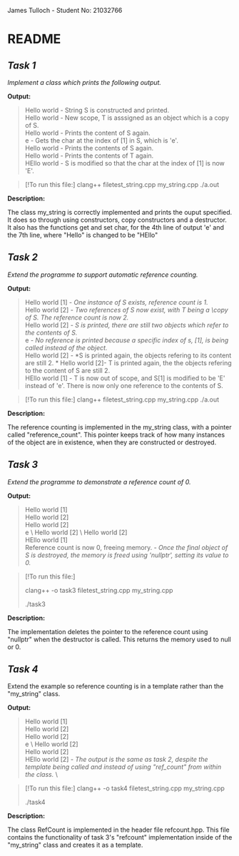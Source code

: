 James Tulloch - Student No: 21032766 

# **README** 

## *Task 1*

*Implement a class which prints the following output.*

**Output:**

> Hello world - String S is constructed and printed. \
> Hello world - New scope, T is asssigned as an object which is a copy of S.\
> Hello world - Prints the content of S again.\
> e - Gets the char at the index of [1] in S, which is 'e'. \
> Hello world - Prints the contents of S again.\
> Hello world - Prints the contents of T again.\
> HEllo world - S is modified so that the char at the index of [1] is now 'E'.


> [!To run this file:]
> clang++ filetest_string.cpp my_string.cpp
> ./a.out

**Description:** 

The class my_string is correctly implemented and prints the ouput specified. It does so through using constructors, copy constructors and a destructor. It also has the functions get and set char, for the 4th line of output 'e' and the 7th line, where "Hello" is changed to be "HEllo" 

## *Task 2* 

*Extend the programme to support automatic reference counting.*

**Output:**

>Hello world [1] - *One instance of S exists, reference count is 1.* \
>Hello world [2] - *Two references of S now exist, with T being a \copy of S. The reference count is now 2.* \
>Hello world [2] - *S is printed, there are still two objects which refer to the contents of S.* \
>e - *No reference is printed because a specific index of s, [1], is being called instead of the object.* \
>Hello world [2] - *S is printed again, the objects refering to its content are still 2. \* 
>Hello world [2]- T is printed again, the the objects refering to the content of S are still 2.  
>HEllo world [1] - T is now out of scope, and S[1] is modified to be 'E' instead of 'e'. There is now only one reference to the contents  of S. 

> [!To run this file:]
> clang++ filetest_string.cpp my_string.cpp
> ./a.out

**Description:**

The reference counting is implemented in the my_string class, with a pointer called "reference_count".  This pointer keeps track of how many instances of the object are in existence, when they are constructed or destroyed.

## *Task 3*

*Extend the programme to demonstrate a reference count of 0.*

**Output:**

>Hello world [1] \
>Hello world [2] \
>Hello world [2] \
>e \ 
>Hello world [2] \ 
>Hello world [2] \
>HEllo world [1] \
>Reference count is now 0, freeing memory. - *Once the final object of S is destroyed, the memory is freed using 'nullptr', setting its value to 0.* 


> [!To run this file:]
> 
> clang++ -o task3 filetest_string.cpp my_string.cpp
> 
> ./task3

**Description:**

The implementation deletes the pointer to the reference count using "nullptr" when the destructor is called. This returns the memory used to null or 0. 

## *Task 4* 

Extend the example so reference counting is in a template rather than the "my_string" class. 

**Output:**

>Hello world [1] \
>Hello world [2] \
>Hello world [2] \
>e \ 
>Hello world [2] \
>Hello world [2] \
>HEllo world [2] - *The output is the same as task 2, despite the template being called and instead of using "ref_count" from within the class.* \


> [!To run this file:]
> clang++ -o task4 filetest_string.cpp my_string.cpp
> 
> ./task4

**Description:**

The class RefCount is implemented in the header file refcount.hpp. This file contains the functionality of task 3's "refcount" implementation inside of the "my_string" class and creates it as a template. 

